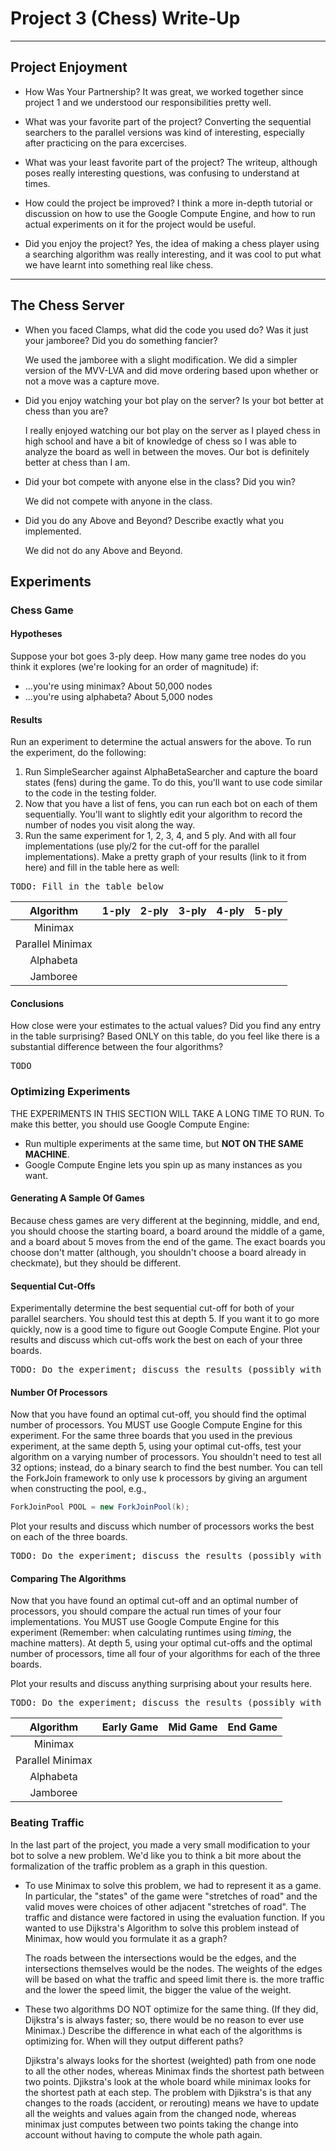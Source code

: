 # Project 3 (Chess) Write-Up #
--------

## Project Enjoyment ##
- How Was Your Partnership?
  It was great, we worked together since project 1 and we understood our responsibilities pretty well.
  
- What was your favorite part of the project?
  Converting the sequential searchers to the parallel versions was kind of interesting, especially after
  practicing on the para excercises.

- What was your least favorite part of the project?
  The writeup, although poses really interesting questions, was confusing to understand at times.

- How could the project be improved?
  I think a more in-depth tutorial or discussion on how to use the Google Compute Engine, and how to run
  actual experiments on it for the project would be useful.

- Did you enjoy the project?
  Yes, the idea of making a chess player using a searching algorithm was really interesting, and it was cool
  to put what we have learnt into something real like chess.
    
-----

## The Chess Server ##
- When you faced Clamps, what did the code you used do?  Was it just your jamboree?  Did you do something fancier?
  
  We used the jamboree with a slight modification. We did a simpler version of the MVV-LVA and did move ordering based upon whether or not a move was a capture move.

- Did you enjoy watching your bot play on the server?  Is your bot better at chess than you are?

  I really enjoyed watching our bot play on the server as I played chess in high school and have a bit of knowledge of chess so I was able to analyze the board as well in between the moves. Our bot is definitely better at chess than I am.

- Did your bot compete with anyone else in the class?  Did you win?
  
  We did not compete with anyone in the class.

- Did you do any Above and Beyond?  Describe exactly what you implemented.
  
  We did not do any Above and Beyond.

## Experiments ##

### Chess Game ###

#### Hypotheses ####
Suppose your bot goes 3-ply deep.  How many game tree nodes do you think
it explores (we're looking for an order of magnitude) if:
 - ...you're using minimax?
    About 50,000 nodes
 - ...you're using alphabeta?
    About 5,000 nodes

#### Results ####
Run an experiment to determine the actual answers for the above.  To run
the experiment, do the following:
1. Run SimpleSearcher against AlphaBetaSearcher and capture the board
   states (fens) during the game.  To do this, you'll want to use code
   similar to the code in the testing folder.
2. Now that you have a list of fens, you can run each bot on each of them
   sequentially.  You'll want to slightly edit your algorithm to record the
   number of nodes you visit along the way.
3. Run the same experiment for 1, 2, 3, 4, and 5 ply. And with all four
   implementations (use ply/2 for the cut-off for the parallel
   implementations).  Make a pretty graph of your results (link to it from
   here) and fill in the table here as well:

<pre>TODO: Fill in the table below</pre>


|      Algorithm     | 1-ply | 2-ply | 3-ply | 4-ply | 5-ply |
| :----------------: |:-----:|:-----:|:-----:|:-----:|:-----:|
|       Minimax      |       |       |       |       |       |
|  Parallel Minimax  |       |       |       |       |       |
|      Alphabeta     |       |       |       |       |       |
|      Jamboree      |       |       |       |       |       |

#### Conclusions ####
How close were your estimates to the actual values?  Did you find any
entry in the table surprising?  Based ONLY on this table, do you feel
like there is a substantial difference between the four algorithms?
<pre>TODO</pre>

### Optimizing Experiments ###
THE EXPERIMENTS IN THIS SECTION WILL TAKE A LONG TIME TO RUN. 
To make this better, you should use Google Compute Engine:
* Run multiple experiments at the same time, but **NOT ON THE SAME MACHINE**.
* Google Compute Engine lets you spin up as many instances as you want.

#### Generating A Sample Of Games ####
Because chess games are very different at the beginning, middle,
and end, you should choose the starting board, a board around the middle
of a game, and a board about 5 moves from the end of the game.  The exact boards
you choose don't matter (although, you shouldn't choose a board already in
checkmate), but they should be different.

#### Sequential Cut-Offs ####
Experimentally determine the best sequential cut-off for both of your
parallel searchers.  You should test this at depth 5.  If you want it
to go more quickly, now is a good time to figure out Google Compute
Engine.   Plot your results and discuss which cut-offs work the best on each of
your three boards.
<pre>TODO: Do the experiment; discuss the results (possibly with pretty graphs!)</pre>

#### Number Of Processors ####
Now that you have found an optimal cut-off, you should find the optimal
number of processors. You MUST use Google Compute Engine for this
experiment. For the same three boards that you used in the previous 
experiment, at the same depth 5, using your optimal cut-offs, test your
algorithm on a varying number of processors.  You shouldn't need to test all 32
options; instead, do a binary search to find the best number. You can tell the 
ForkJoin framework to only use k processors by giving an argument when
constructing the pool, e.g.,
```java
ForkJoinPool POOL = new ForkJoinPool(k);
```
Plot your results and discuss which number of processors works the best on each
of the three boards.
<pre>TODO: Do the experiment; discuss the results (possibly with pretty graphs!)</pre>

#### Comparing The Algorithms ####
Now that you have found an optimal cut-off and an optimal number of processors, 
you should compare the actual run times of your four implementations. You MUST
use Google Compute Engine for this experiment (Remember: when calculating
runtimes using *timing*, the machine matters).  At depth 5, using your optimal 
cut-offs and the optimal number of processors, time all four of your algorithms
for each of the three boards.

Plot your results and discuss anything surprising about your results here.
<pre>TODO: Do the experiment; discuss the results (possibly with pretty graphs!)</pre>

|      Algorithm     | Early Game | Mid Game | End Game |
| :----------------: |:----------:|:--------:|:--------:|
|       Minimax      |            |          |          |
|  Parallel Minimax  |            |          |          |
|      Alphabeta     |            |          |          |
|      Jamboree      |            |          |          |


### Beating Traffic ###
In the last part of the project, you made a very small modification to your bot
to solve a new problem.  We'd like you to think a bit more about the 
formalization of the traffic problem as a graph in this question.  
- To use Minimax to solve this problem, we had to represent it as a game. In
  particular, the "states" of the game were "stretches of road" and the valid
  moves were choices of other adjacent "stretches of road".  The traffic and
  distance were factored in using the evaluation function.  If you wanted to use
  Dijkstra's Algorithm to solve this problem instead of Minimax, how would you
  formulate it as a graph?
  
  	The roads between the intersections would be the edges, and the intersections themselves would be
  	the nodes. The weights of the edges will be based on what the traffic and speed limit there is.
  	the more traffic and the lower the speed limit, the bigger the value of the weight.   

- These two algorithms DO NOT optimize for the same thing.  (If they did,
  Dijkstra's is always faster; so, there would be no reason to ever use
  Minimax.)  Describe the difference in what each of the algorithms is
  optimizing for.  When will they output different paths?
  
  	Djikstra's always looks for the shortest (weighted) path from one node to all the other nodes, whereas Minimax
  	finds the shortest path between two points. Djikstra's look at the whole board while minimax looks for the shortest
  	path at each step. The problem with Djikstra's is that any changes to the roads (accident, or rerouting)
    means  we have to update all the weights and values again from the changed node, whereas minimax just computes between two points
    taking the change into account without having to compute the whole path again.
 

  
  